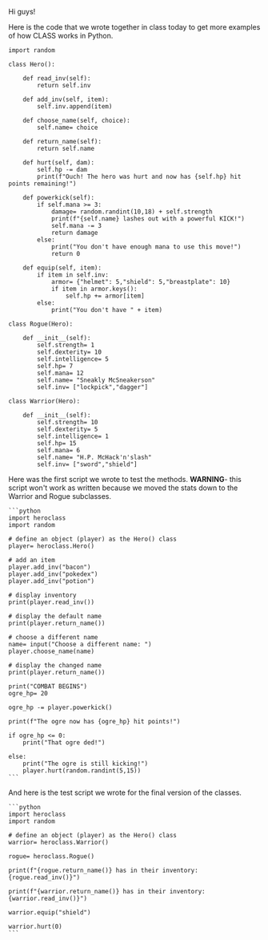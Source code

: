 Hi guys!

Here is the code that we wrote together in class today to get more examples of how CLASS works in Python.


    import random

    class Hero():

        def read_inv(self):
            return self.inv

        def add_inv(self, item):
            self.inv.append(item)

        def choose_name(self, choice):
            self.name= choice

        def return_name(self):
            return self.name

        def hurt(self, dam):
            self.hp -= dam
            print(f"Ouch! The hero was hurt and now has {self.hp} hit points remaining!")

        def powerkick(self):
            if self.mana >= 3:
                damage= random.randint(10,18) + self.strength
                print(f"{self.name} lashes out with a powerful KICK!")
                self.mana -= 3
                return damage
            else:
                print("You don't have enough mana to use this move!")
                return 0

        def equip(self, item):
            if item in self.inv:
                armor= {"helmet": 5,"shield": 5,"breastplate": 10}
                if item in armor.keys():
                    self.hp += armor[item]
            else:
                print("You don't have " + item)

    class Rogue(Hero):

        def __init__(self):
            self.strength= 1
            self.dexterity= 10
            self.intelligence= 5
            self.hp= 7
            self.mana= 12
            self.name= "Sneakly McSneakerson"
            self.inv= ["lockpick","dagger"]

    class Warrior(Hero):

        def __init__(self):
            self.strength= 10
            self.dexterity= 5
            self.intelligence= 1
            self.hp= 15
            self.mana= 6
            self.name= "H.P. McHack'n'slash"
            self.inv= ["sword","shield"]


Here was the first script we wrote to test the methods. **WARNING**- this script won't work as written because we moved the stats down to the Warrior and Rogue subclasses.

    ```python
    import heroclass
    import random

    # define an object (player) as the Hero() class
    player= heroclass.Hero()

    # add an item
    player.add_inv("bacon")
    player.add_inv("pokedex")
    player.add_inv("potion")

    # display inventory
    print(player.read_inv())

    # display the default name
    print(player.return_name())

    # choose a different name
    name= input("Choose a different name: ")
    player.choose_name(name)

    # display the changed name
    print(player.return_name())

    print("COMBAT BEGINS")
    ogre_hp= 20

    ogre_hp -= player.powerkick()

    print(f"The ogre now has {ogre_hp} hit points!")

    if ogre_hp <= 0:
        print("That ogre ded!")

    else:
        print("The ogre is still kicking!")
        player.hurt(random.randint(5,15))
    ```

And here is the test script we wrote for the final version of the classes.

    ```python
    import heroclass
    import random

    # define an object (player) as the Hero() class
    warrior= heroclass.Warrior()

    rogue= heroclass.Rogue()

    print(f"{rogue.return_name()} has in their inventory: {rogue.read_inv()}")

    print(f"{warrior.return_name()} has in their inventory: {warrior.read_inv()}")

    warrior.equip("shield")

    warrior.hurt(0)
    ```

